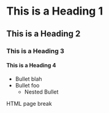

<div id="markdown-content" markdown="1" >

# This is a Heading 1

##  This is a Heading 2
                
### This is a Heading 3

#### This is a Heading 4
* Bullet blah
* Bullet foo
    * Nested Bullet




HTML page break
<div style="page-break-after: always"></div>

</div>

